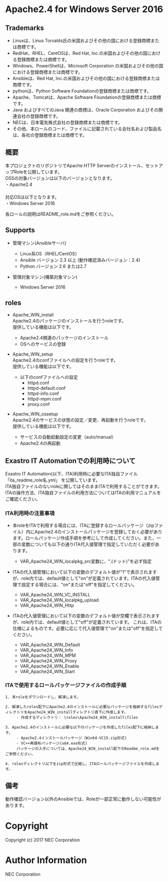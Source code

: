 # Apache2.4 for Windows Server 2016

## Trademarks

- Linuxは、Linus Torvalds氏の米国およびその他の国における登録商標または商標です。
- RedHat、RHEL、CentOSは、Red Hat, Inc.の米国およびその他の国における登録商標または商標です。
- Windows、PowerShellは、Microsoft Corporation の米国およびその他の国における登録商標または商標です。
- Ansibleは、Red Hat, Inc.の米国およびその他の国における登録商標または商標です。
- pythonは、Python Software Foundationの登録商標または商標です。
- Apache、Tomcatは、Apache Software Foundationの登録商標または商標です。
- Java およびすべてのJava 関連の商標は、Oracle Corporation およびその関連会社の登録商標です。
- NECは、日本電気株式会社の登録商標または商標です。
- その他、本ロールのコード、ファイルに記載されている会社名および製品名は、各社の登録商標または商標です。

## 概要
本プロジェクトのリポジトリでApache HTTP Serverのインストール、セットアップRoleを公開しています。  
OSSの対象バージョンは以下のバージョンとなります。  
・Apache2.4  
　  
対応OSは以下となります。  
・Windows Server 2016  

各ロールの説明はREADME_role.mdをご参照ください。

## Supports

- 管理マシン(Ansibleサーバ)
  * Linux系OS（RHEL/CentOS）
  * Ansible バージョン 2.3 以上 (動作確認済みバージョン：2.4)
  * Python バージョン 2.6 または2.7


- 管理対象マシン(構築対象マシン)
  * Windows Server 2016

## roles

 - Apache_WIN_install  
    Apache2.4のパッケージのインストールを行うroleです。  
    提供している機能は以下です。

   * Apache2.4関連のパッケージのインストール
   * OSへのサービスの登録  


 - Apache_WIN_setup  
  Apache2.4のconfファイルへの設定を行うroleです。  
  提供している機能は以下です。

   * 以下のconfファイルへの設定  
      * httpd.conf
      * httpd-default.conf
      * httpd-info.conf
      * httpd-mpm.conf
      * proxy.conf


 - Apache_WIN_ossetup  
    Apache2.4のサービスの状態の設定／変更、再起動を行うroleです。  
    提供している機能は以下です。

     * サービスの自動起動設定の変更（auto/manual）
     * Apache2.4の再起動   


## Exastro IT Automationでの利用時について
Exastro IT Automation(以下、ITA)利用時に必要なITA独自ファイル「ita_readme_role名.yml」 を公開しています。  
ITA独自ファイルのないroleに関してはそのままITAで利用することができます。  
ITAの操作方法、ITA独自ファイルの利用方法についてはITAの利用マニュアルをご確認ください。  

### ITA利用時の注意事項

  * 本roleをITAで利用する場合には、ITAに登録するロールパッケージ（zipファイル）内にApache2.4のインストールパッケージを登録しておく必要があります。ロールパッケージ作成手順を参考にして作成してください。また、一部の変数についても以下の通りITA代入値管理で指定していただく必要があります。

    - VAR_Apache24_WIN_localpkg_src変数に、".(ドット)"を必ず指定


  * ITAの代入値管理において以下の変数のデフォルト値が"1"で表示されますが、role内では、default値として"on"が定義されています。ITAの代入値管理で設定する場合には、"on"または"off"を指定してください。

    - VAR_Apache24_WIN_VC_INSTALL
    - VAR_Apache24_WIN_localpkg_upload
    - VAR_Apache24_WIN_Http


  * ITAの代入値管理において以下の変数のデフォルト値が空欄で表示されますが、role内では、default値として"off"が定義されています。 これは、ITAの仕様によるものです。必要に応じて代入値管理で"on"または"off"を指定してください。

    - VAR_Apache24_WIN_Default
    - VAR_Apache24_WIN_Info
    - VAR_Apache24_WIN_MPM
    - VAR_Apache24_WIN_Proxy
    - VAR_Apache24_WIN_Enable
    - VAR_Apache24_WIN_Start


### ITAで使用するロールパッケージファイルの作成手順

    1. 本roleをダウンロードし、解凍します。

    2. 解凍したroles配下にApache2.4のインストールに必要なパッケージを格納するfilesディレクトリをApache24_WIN_installディレクトリ直下に作成します。
         - 作成するディレクトリ： \roles\Apache24_WIN_install\files

    3. Apache2.4のインストールに必要な以下のパッケージを作成したfiles配下に格納します。
         - Apache2.4インストールパッケージ（Win64-VC15.zip形式)
         - VC++再頒布パッケージ(x64.exe形式)
         パッケージの入手については、Apache24_WIN_install配下のReadme_role.mdをご参照ください。

    4. rolesディレクトリ以下をzip形式で圧縮し、ITAロールパッケージファイルを作成します。


## 備考
動作確認バージョン以外のAnsibleでは、Roleが一部正常に動作しない可能性があります。

# Copyright
Copyright (c) 2017 NEC Corporation

# Author Information
NEC Corporation
